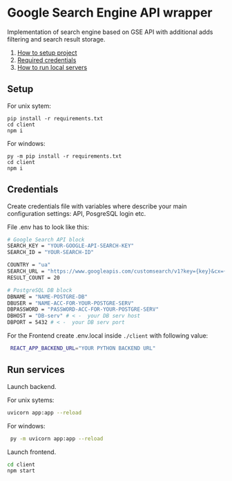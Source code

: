 # Google Search Engine API wrapper
Implementation of search engine based on GSE API with additional adds filtering and search result storage.
1. [How to setup project](#setup)
2. [Required credentials](#credentials)
3. [How to run local servers](#run-services)
## Setup
For unix sytem:
```
pip install -r requirements.txt
cd client 
npm i
```
For windows:
```
py -m pip install -r requirements.txt
cd client 
npm i
```
## Credentials
Create credentials file with variables where describe your main configuration settings: API, PosgreSQL login etc.

File .env has to look like this:
```bash
# Google Search API block
SEARCH_KEY = "YOUR-GOOGLE-API-SEARCH-KEY"
SEARCH_ID = "YOUR-SEARCH-ID"

COUNTRY = "ua"
SEARCH_URL = "https://www.googleapis.com/customsearch/v1?key={key}&cx={cx}&q={query}&start={start}&num=10&gl=" + COUNTRY
RESULT_COUNT = 20

# PostgreSQL DB block
DBNAME = "NAME-POSTGRE-DB"
DBUSER = "NAME-ACC-FOR-YOUR-POSTGRE-SERV"
DBPASSWORD = "PASSWORD-ACC-FOR-YOUR-POSTGRE-SERV"
DBHOST = "DB-serv" # < -  your DB serv host 
DBPORT = 5432 # < -  your DB serv port 

```
For the Frontend create .env.local inside `./client` with following value:
```bash
 REACT_APP_BACKEND_URL="YOUR PYTHON BACKEND URL"
```

## Run services
Launch backend.

For unix sytems:
```bash
uvicorn app:app --reload
```
For windows:
```bash
 py -m uvicorn app:app --reload  
```
Launch frontend.

```bash
cd client
npm start
```
